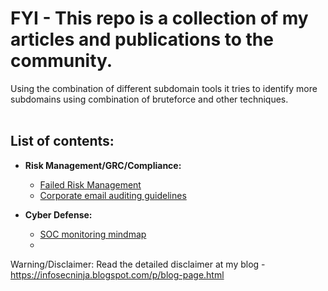 # FYI - This repo is a collection of my articles and publications to the community.
Using the combination of different subdomain tools it tries to identify more subdomains using combination of bruteforce and other techniques. <br/><br/>

## List of contents:
+ **Risk Management/GRC/Compliance:**<br/>

  + [Failed Risk Management](https://github.com/iamthefrogy/FYI/blob/main/Material/Failed%20Risk%20Management.jpg)
  + [Corporate email auditing guidelines](https://github.com/iamthefrogy/FYI/blob/main/Material/Corporate%20Email%20Auditing%20Guidelines.pdf)

+ **Cyber Defense:**<br/>

  + [SOC monitoring mindmap](https://github.com/iamthefrogy/FYI/blob/main/Material/SOC%20Monitoring%20Mindmap.pdf)
  +  
Warning/Disclaimer: Read the detailed disclaimer at my blog - https://infosecninja.blogspot.com/p/blog-page.html
